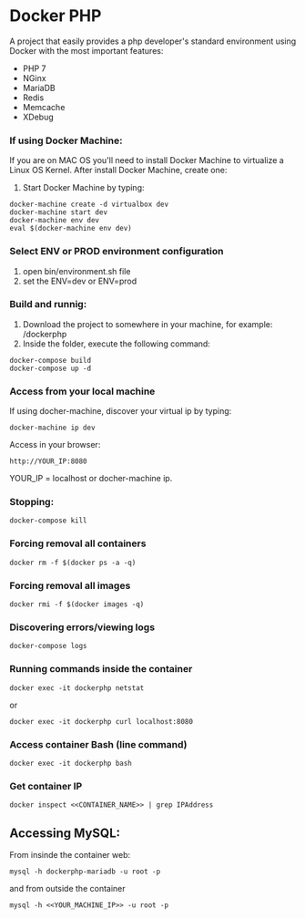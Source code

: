 # Docker PHP

A project that easily provides a php developer's standard environment using Docker with the most important features:

* PHP 7
* NGinx
* MariaDB
* Redis
* Memcache
* XDebug

### If using Docker Machine:

If you are on MAC OS you'll need to install Docker Machine to virtualize a Linux OS Kernel. After install Docker Machine, create one:

1. Start Docker Machine by typing:

```
docker-machine create -d virtualbox dev
docker-machine start dev
docker-machine env dev
eval $(docker-machine env dev)
```

### Select ENV or PROD environment configuration ####

1. open bin/environment.sh file
2. set the ENV=dev or ENV=prod

### Build and runnig:

1. Download the project to somewhere in your machine, for example: /dockerphp
2. Inside the folder, execute the following command:
```
docker-compose build
docker-compose up -d
```

### Access from your local machine

If using docher-machine, discover your virtual ip by typing:
```
docker-machine ip dev
```

Access in your browser:
```
http://YOUR_IP:8080
```

YOUR_IP = localhost or docher-machine ip.

### Stopping:

```
docker-compose kill
```

### Forcing removal all containers

```
docker rm -f $(docker ps -a -q)
```

### Forcing removal all images

```
docker rmi -f $(docker images -q)
```

### Discovering errors/viewing logs

```
docker-compose logs
```

### Running commands inside the container

```
docker exec -it dockerphp netstat
```

or 

```
docker exec -it dockerphp curl localhost:8080
```

### Access container Bash (line command)

```
docker exec -it dockerphp bash
```

### Get container IP

```
docker inspect <<CONTAINER_NAME>> | grep IPAddress
```

## Accessing MySQL:

From insinde the container web:

```
mysql -h dockerphp-mariadb -u root -p
```

and from outside the container

```
mysql -h <<YOUR_MACHINE_IP>> -u root -p
```
